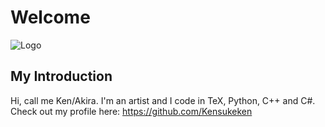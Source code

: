 # Welcome
![Logo](https://cdn.discordapp.com/attachments/934212312921931786/1007127092464463902/ezgif.com-gif-maker1.gif)
## My Introduction
Hi, call me Ken/Akira. I'm an artist and I code in TeX, Python, C++ and C#.
Check out my profile here: https://github.com/Kensukeken
